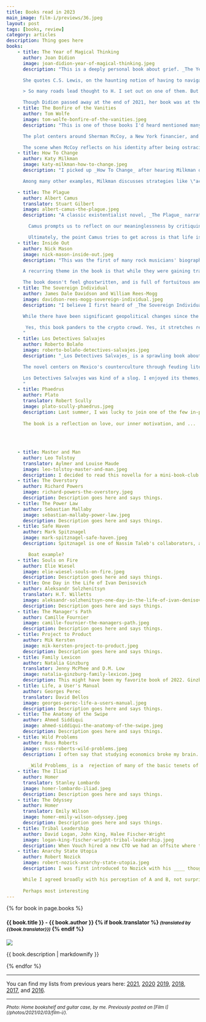 ```yaml
---
title: Books read in 2023
main_image: film-i/previews/36.jpeg
layout: post
tags: [books, review]
category: articles
description: Thing goes here
books:
    - title: The Year of Magical Thinking
      author: Joan Didion
      image: joan-didion-year-of-magical-thinking.jpeg
      description: "This is a deeply personal book about grief. _The Year of Magical Thinking_ speaks to the raw emotions that follow Didion after the loss of her husband. As I read, I couldn't help but trace the parallels between Didion's telling of her husband John's death and my mom's experience (and, obviously, the whole family) coming to terms with my dad's passing. The suddenness, the recounting of the scene, the constant what-if's, and the sheer disorientation of becoming untethered from a life partner, all seemed too familiar.\n

      She quotes C.S. Lewis, on the haunting notion of having to navigate the world without a partner who's no longer there:\n

      > So many roads lead thought to H. I set out on one of them. But now there's an impassable frontierpost across it. So many roads once; now so many cul de sacs.\n

      Though Didion passed away at the end of 2021, her book was at the top of my list before then. _The Year of Magical Thinking_ did not comfort me, nor did it bring me catharsis, but reading it somewhat clarified my thoughts on the complex and confusing experience of grief by letting me see it through someone else's eyes. This is a tough book."
    - title: The Bonfire of the Vanities
      author: Tom Wolfe
      image: tom-wolfe-bonfire-of-the-vanities.jpeg
      description: "This is one of those books I'd heard mentioned many times, but I had no idea what I was getting into as I started reading it. _The Bonfire of the Vanities_ is a novel set in the 80s that discusses the structure of society, with criss-crossing cuts of race, class, religion, occupations and more.\n

      The plot centers around Sherman McCoy, a New York financier, and his fall from grace after a hit-and-run. Much of _The Bonfire of the Vanities_ focuses on the distinction between reality and appearances, and how facts and intentions don't really matter when our actions are perceived as transgressions of a social contract. This is explicit in the journalistic treatment of McCoy and the judicial case that follows his accident, but also hinted at repeatedly throughout the story. For example in discussing the field of finance and its relationship with \"the real world,\" McCoy repeatedly struggles to explain how he brings value to the world as a bond trader. The value he creates is detached from the tangible, manifesting instead in the abstract movements dictated by the whims of the market. That is just another flavor of the same idea: others' perception affects our reality, and the value we ascribe to   things.\n

      The scene when McCoy reflects on his identity after being ostracized by friends and neighbors carries the central message of the book. After being arrested, McCoy realizes his life is only defined by others around him: \"Your self... is other people, all the people you’re tied to, and it’s only a thread.\" Our identity, our self-worth, [and our meaning](https://meltingasphalt.com/a-nihilists-guide-to-meaning/) are defined by others. I might do a longer blog post on this idea down the line."
    - title: How To Change
      author: Katy Milkman
      image: katy-milkman-how-to-change.jpeg
      description: "I picked up _How To Change_ after hearing Milkman on [Russ Roberts' podcast, Econtalk](https://www.econtalk.org/katy-milkman-on-how-to-change/). Roberts tends to be really skeptical of pop psychology, so I gave his positive review a heavier weight than usual. The book contains the self-help advice that you'd expect, but backed by repeated studies and theory. Milkman repackages these idea into \"choice architecture,\" a systematic approach to how we present options to ourselves. She argues that much like economists and politicians think about governance and policy one level of abstraction up, so should we: not focusing on individual decisions, but the incentives we set up to make it easier to choose behaviors that are aligned with our goals.\n

      Among many other examples, Milkman discusses strategies like \"accountability partners\" and public commitments as ways to change our habits. She showcases replicated experiments on simple ideas like writing down our goals, or telling our friends what we're aiming at. She also explains how she coined the term \"temptation bundling\" to describe a behavior we're all familiar with: pairing a desirable activity (like watching TV or listening to podcasts) with a less desirable one (like exercising) in order to incentivize the latter. These approaches toward self-control are not particularly innovative, but it is useful to see them all back to back in one tome. Milkman does not pretend that these are one-size fits all, but instead suggests that we should mix and match the tools she presents to achieve real, permanent change."

    - title: The Plague
      author: Albert Camus
      translator: Stuart Gilbert
      image: albert-camus-the-plague.jpeg
      description: "A classic existentialist novel, _The Plague_ narrates the story of a small town suddenly affected by an epidemic that decimates it's people. In a volume that feels all too familiar in 2023, Camus' characters' lives intersect with the outbreak in all sorts of uncomfortable ways. There's those whose life projects are stopped in their tracks, those who try to help others combat the plague directly, some that only care about saving themselves at the expense of their neighbors.\n

        Camus prompts us to reflect on our meaninglessness by critiquing the institutions of government, church, and even journalism. He does not outright condemn these, but rather presents them as tools which humans use to grapple with the challenges of existence. He highlights the complexities of faith and the limitations of institutions when confronted with the harsh realities of suffering and death. _The Plague_ invites readers to reflect on the nature of faith, moral responsibility, and the potential for false hopes in the midst of existential crises.\n

        Ultimately, the point Camus tries to get across is that life is a succession of minor plagues that we must face. There is no new normal, just normal."
    - title: Inside Out
      author: Nick Mason
      image: nick-mason-inside-out.jpeg
      description: "This was the first of many rock musicians' biographies that I've read recently. Mason is one of the lesser-known founding members of Pink Floyd, and _Inside Out_ is his telling of the band's rise to fame. The original members, including Mason on the drums, met while they were architecture students in London. A good chunk of the book is devoted to their personal conflicts: lead guitarist Syd Barrett's deteriorating mental health, his successive replacement with David Gilmour, and the eventual tensions that broke the original crew.\n

      A recurring theme in the book is that while they were gaining traction, the bandmembers were not particularly aware of their significance within the broader music scene. Mason goes into detail explaining how the band's style evolved, from the early days exploring recording experimental pieces and focusing on moods to the flashy performances of their world tours. He also tells of the eccentricities him and others indulged in as the money started pouring in. Cars, island homes, and private studios went hand in hand with interpersonal conflict, and Mason isn't shy about sharing either side.\n

      The book doesn't feel ghostwritten, and is full of fortuitous anecdotes of what the band experienced on their way to the top. Some of those contingent moments really stayed with me, from the spontaneity with which they chose the name _Pink Floyd_, the time that their van was broken into and Mason's mom was able to lend them £200 to replace their equipment, or the time at Abbey Road Studios when the band realized they were recording next door to The Beatles, and their producer Norman Smith was able to get Mason and company a chance to see them record. The book honors its title, sharing many of the inside stories of a great band."
    - title: The Sovereign Individual
      author: James Dale Davidson and William Rees-Mogg
      image: davidson-rees-mogg-sovereign-individual.jpeg
      description: "I believe I first heard of _The Sovereign Individual_ in a tweet or HN thread that described it as having \"a startup idea on every page.\" While it didn't live up to my expectations in that sense, the future they speculate is a profoundly interesting unbundling of modern society, and it makes a great read. The core thesis proposed by Davidson and Rees-Mogg is that as technology advances, individuals will be able to exercise greater control over their finances, and thus their lives. In short, they predict that the internet and encryption will reduce state visibility into people's wealth and income, to the point of the decline of traditional nation-states (see what I said about biases?). _The Sovereign Individual_ emphasizes privacy-preserving peer-to-peer technologies as tools to resist coercion in this new era, foreshadowing the eventual rise of cryptocurrency in the 2010s. It's hard to believe this book was first published in 1997.

      While there have been significant geopolitical changes since the book came out, the pace and extent of these shifts have not led to the weakening of all nation-states as predicted. I'll grant that many of the ideas resonated with my own biases, but it'd be hard to argue they are not at least plausible. We have not yet seen the erosion of state authority pushed by the authors, but wealth preservation and tax avoidance techniques that were previously only available to the ultra-rich are now within the reach of many.\n

       Yes, this book panders to the crypto crowd. Yes, it stretches reality to fit with its libertarian tendencies a bit too much. However, the vision, and the foresight to write this 25 years ago is commendable.\n
      "
    - title: Los Detectives Salvajes
      author: Roberto Bolaño
      image: roberto-bolaño-detectives-salvajes.jpeg
      description: "_Los Detectives Salvajes_ is a sprawling book about a group of young poets and their adventures in the 1960s and '70s in Mexico. Reading it, I kept wanted to discuss the places and the people with my dad, who was a college student in Mexico City in the early 70s. Bolaño tells a self-discovery story as the group searches for meaning, identity, and live the rebellious spirit of the time. Through a wide cast of characters, the novel explores the transformative power of art, the chaos of life, and constantly blurs the lines between reality and fiction.\n

      The novel centers on Mexico's counterculture through feuding literary movements. It does so by telling individuals' deeply intertwined stories. The characters in the book are stand-ins for the author and his friends, while a few others are just representations of themselves - like Octavio Paz. With its fragmented and non-linear narrative, it reminds the reader of Córtazar's [_Rayuela_](https://faingezicht.com/articles/2020/03/26/rayuela/), but heavily reflects the political and social upheavals of Latin America during the 20th century. including the influence of the Mexican student movement and the dictatorship in Chile (where Bolaño is originally from).

      Los Detectives Salvajes was kind of a slog. I enjoyed its themes, but between its length, its confusing narrative, and the deep cuts of Latin American history and literateure, I doubt most people reading this blog would enjoy it.
      "
    - title: Phaedrus
      author: Plato
      translator: Robert Scully
      image: plato-scully-phaedrus.jpeg
      description: Last summer, I was lucky to join one of the few in-person courses hosted by the Catherine Project and read Plato with Zena Hitz and a few folks in Berkeley's ___. Phaedrus was my first ever foray into Greek classics, and I probably would not have jumped in without this kind of guidance.
      
      The book is a reflection on love, our inner motivation, and ...
      
      
      
      
    - title: Master and Man
      author: Leo Tolstoy
      translator: Aylmer and Louise Maude
      image: leo-tolstoy-master-and-man.jpeg
      description: I decided to read this novella for a mini-book-club that Russ Roberts hosted on Econtalk. 
    - title: The Overstory
      author: Richard Powers
      image: richard-powers-the-overstory.jpeg
      description: Description goes here and says things.
    - title: The Power Law
      author: Sebastian Mallaby
      image: sebastian-mallaby-power-law.jpeg
      description: Description goes here and says things.
    - title: Safe Haven
      author: Mark Spitznagel
      image: mark-spitznagel-safe-haven.jpeg
      description: Spitznagel is one of Nassim Taleb's collaborators, and my friend Mike recommended it to me when we were both still at Vouch. Safe Haven merges a lot of insurance and investing topics, and takes a pretty deep dive into the barbell investment theory that Taleb popularized. 

        Boat example?
    - title: Souls on Fire
      author: Elie Wiesel
      image: elie-wiesel-souls-on-fire.jpeg
      description: Description goes here and says things.
    - title: One Day in the Life of Ivan Denisovich
      author: Aleksandr Solzhenitsyn
      translator: H.T. Willetts
      image: aleksandr-solzhenitsyn-one-day-in-the-life-of-ivan-denisovich.jpeg
      description: Description goes here and says things.
    - title: The Manager's Path
      author: Camille Fournier
      image: camille-fournier-the-managers-path.jpeg
      description: Description goes here and says things.
    - title: Project to Product
      author: Mik Kersten
      image: mik-kersten-project-to-product.jpeg
      description: Description goes here and says things.
    - title: Family Lexicon
      author: Natalia Ginzburg
      translator: Jenny McPhee and D.M. Low
      image: natalia-ginzburg-family-lexicon.jpeg
      description: This might have been my favorite book of 2022. Ginzburg writes about the family life of ___, an Italian Jew during the rise of fascism. 
    - title: Life, a User's Manual
      author: Georges Perec
      translator: David Bellos
      image: georges-perec-life-a-users-manual.jpeg
      description: Description goes here and says things.
    - title: The Anatomy of the Swipe
      author: Ahmed Siddiqui
      image: ahmed-siddiqui-the-anatomy-of-the-swipe.jpeg
      description: Description goes here and says things.
    - title: Wild Problems
      author: Russ Roberts
      image: russ-roberts-wild-problems.jpeg
      description: I often say that studying economics broke my brain. There are few contemporary thinkers who have shaped my worldview as much as Russ Roberts has. This book is the crystallization of Russ's struggle _un_breaking his own brain, helping others like me undo the damage of homo-economicus thinking while keeping the most valuable lessons of the field. Reading it I kept laughing at how few of the arguments he made seemed novel to me, in part because by then I had listened to hundreds of episodes of his podcast, _Econtalk_, but because I'd internalized many of those ideas into my day to day life even if I had forgotten the source.
      
        _Wild Problems_ is a  rejection of many of the basic tenets of the field of economics he grew up in. Studying at the University of Chicago under ___, Russ is  took the assumptions of rationality and basic information
    - title: The Iliad
      author: Homer
      translator: Stanley Lombardo
      image: homer-lombardo-iliad.jpeg
      description: Description goes here and says things.
    - title: The Odyssey
      author: Homer
      translator: Emily Wilson
      image: homer-emily-wilson-odyssey.jpeg
      description: Description goes here and says things.
    - title: Tribal Leadership
      author: David Logan, John King, Halee Fischer-Wright
      image: logan-king-fischer-wright-tribal-leadership.jpeg
      description: When Vouch hired a new CTO we had an offsite where the engineering managers got to plan for the challenges ahead. This book was the lens he assigned to help guide the conversation. 
    - title: Anarchy State Utopia
      author: Robert Nozick
      image: robert-nozick-anarchy-state-utopia.jpeg
      description: I was first introduced to Nozick with his ____ thought experiment, which made me put this book on my list years ago. I knew the book would be much broader, but was really surprised when I realized the thought experiment is a side comment on a side comment that spans just a couple of pages. _Anarchy State Utopia_ is a treatise on libertarianism, trying to argue for it from first principles by hypothesizing the rise of early societies as they evolved out of a Hobbesian state of nature.

      While I agreed broadly with his perception of A and B, not surprisingly, Nozick leans further into libertarianism than me, making assertions such as X and Y.
      
      Perhaps most interesting
---
```


{% for book in page.books %}
  <div class="book-review" id="{{book.title | downcase | replace: ' ', '-'}}">
  <h4>{{ book.title }} - {{ book.author }}
    {% if book.translator %}
      <small><i>(translated by {{book.translator}})</i></small>
    {% endif %}
  </h4>
  <img class="book-cover book-border" src="{{ site.image_path }}books/{{ book.image }}">
  <p>{{ book.description | markdownify }}</p>
  </div>

{% endfor %}

<hr>

You can find my lists from previous years here: [2021](/articles/2022/11/20/books/), [2020](/articles/2021/01/08/books/) [2019](/articles/2020/02/09/books/), [2018](/articles/2019/02/14/books/), [2017](/articles/2018/01/07/books/), and [2016](/articles/2017/01/06/books/).

<hr>
<small><em>Photo: Home bookshelf and guitar case, by me. Previously posted on [Film I](/photos/2021/02/03/film-i/).</em></small>